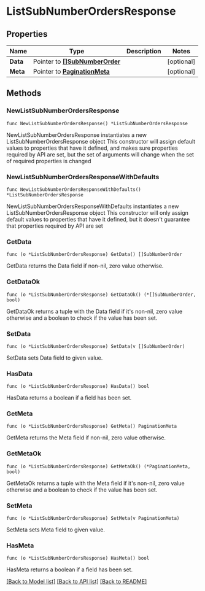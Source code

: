 # ListSubNumberOrdersResponse

## Properties

Name | Type | Description | Notes
------------ | ------------- | ------------- | -------------
**Data** | Pointer to [**[]SubNumberOrder**](SubNumberOrder.md) |  | [optional] 
**Meta** | Pointer to [**PaginationMeta**](PaginationMeta.md) |  | [optional] 

## Methods

### NewListSubNumberOrdersResponse

`func NewListSubNumberOrdersResponse() *ListSubNumberOrdersResponse`

NewListSubNumberOrdersResponse instantiates a new ListSubNumberOrdersResponse object
This constructor will assign default values to properties that have it defined,
and makes sure properties required by API are set, but the set of arguments
will change when the set of required properties is changed

### NewListSubNumberOrdersResponseWithDefaults

`func NewListSubNumberOrdersResponseWithDefaults() *ListSubNumberOrdersResponse`

NewListSubNumberOrdersResponseWithDefaults instantiates a new ListSubNumberOrdersResponse object
This constructor will only assign default values to properties that have it defined,
but it doesn't guarantee that properties required by API are set

### GetData

`func (o *ListSubNumberOrdersResponse) GetData() []SubNumberOrder`

GetData returns the Data field if non-nil, zero value otherwise.

### GetDataOk

`func (o *ListSubNumberOrdersResponse) GetDataOk() (*[]SubNumberOrder, bool)`

GetDataOk returns a tuple with the Data field if it's non-nil, zero value otherwise
and a boolean to check if the value has been set.

### SetData

`func (o *ListSubNumberOrdersResponse) SetData(v []SubNumberOrder)`

SetData sets Data field to given value.

### HasData

`func (o *ListSubNumberOrdersResponse) HasData() bool`

HasData returns a boolean if a field has been set.

### GetMeta

`func (o *ListSubNumberOrdersResponse) GetMeta() PaginationMeta`

GetMeta returns the Meta field if non-nil, zero value otherwise.

### GetMetaOk

`func (o *ListSubNumberOrdersResponse) GetMetaOk() (*PaginationMeta, bool)`

GetMetaOk returns a tuple with the Meta field if it's non-nil, zero value otherwise
and a boolean to check if the value has been set.

### SetMeta

`func (o *ListSubNumberOrdersResponse) SetMeta(v PaginationMeta)`

SetMeta sets Meta field to given value.

### HasMeta

`func (o *ListSubNumberOrdersResponse) HasMeta() bool`

HasMeta returns a boolean if a field has been set.


[[Back to Model list]](../README.md#documentation-for-models) [[Back to API list]](../README.md#documentation-for-api-endpoints) [[Back to README]](../README.md)


